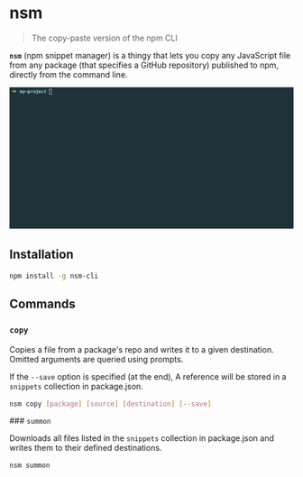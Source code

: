 # nsm

> The copy-paste version of the npm CLI

**`nsm`** (npm snippet manager) is a thingy that lets you copy any JavaScript file from any package (that specifies a GitHub repository) published to npm, directly from the command line.

![nsm in action](nsm-in-action.gif)

## Installation

```sh
npm install -g nsm-cli
```

## Commands

### `copy`

Copies a file from a package's repo and writes it to a given destination. Omitted arguments are queried using prompts.

If the `--save` option is specified (at the end), A reference will be stored in a `snippets` collection in package.json.

```sh
nsm copy [package] [source] [destination] [--save]
```

### `summon`

Downloads all files listed in the `snippets` collection in package.json and writes them to their defined destinations.

```sh
nsm summon
```